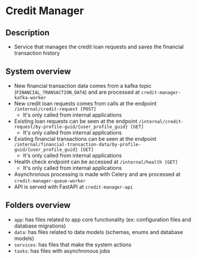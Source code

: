 # Credit Manager

## Description
- Service that manages the credit loan requests and saves the financial transaction history

## System overview
- New financial transaction data comes from a kafka topic (`FINANCIAL_TRANSACTION_DATA`) and are processed at `credit-manager-kafka-worker`
- New credit loan requests comes from calls at the endpoint `/internal/credit-request [POST]`
  - It's only called from internal applications
- Existing loan requests can be seen at the endpoint `/internal/credit-request/by-profile-guid/{user_profile_guid} [GET]`
  - It's only called from internal applications
- Existing financial transactions can be seen at the endpoint `/internal/financial-transaction-data/by-profile-guid/{user_profile_guid} [GET]`
  - It's only called from internal applications
- Health check endpoint can be accessed at `/internal/health [GET]`
  - It's only called from internal applications
- Asynchronous processing is made with Celery and are processed at `credit-manager-queue-worker`
- API is served with FastAPI at `credit-manager-api`

## Folders overview
- `app`: has files related to app core functionality (ex: configuration files and database migrations)
- `data`: has files related to data models (schemas, enums and database models)
- `services`: has files that make the system actions
- `tasks`: has files with asynchronous jobs